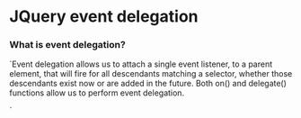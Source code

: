 # JQuery event delegation

### What is event delegation?
`Event delegation allows us to attach a single event listener, to a parent element, that will fire for all descendants matching a selector, whether those descendants exist now or are added in the future. Both on() and delegate() functions allow us to perform event delegation. 

`
